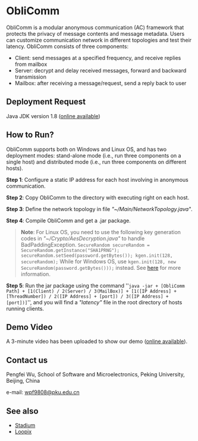 # ObliComm

ObliComm is a modular anonymous communication (AC) framework that protects the privacy of message contents and message metadata. Users can customize communication network in different topologies and test their latency. ObliComm consists of three components:

 - Client: send messages at a specified frequency, and receive replies from mailbox
 - Server: decrypt and delay received messages, forward and backward transmission
 - Mailbox: after receiving a message/request, send a reply back to user

## Deployment Request

Java JDK version 1.8 ([online available](https://www.oracle.com/technetwork/java/javase/downloads/jdk8-downloads-2133151.html))

## How to Run?

ObliComm supports both on Windows and Linux OS, and has two deployment modes: stand-alone mode (i.e., run three components on a single host) and distributed mode (i.e., run three components on different hosts).

**Step 1**: Configure a static IP address for each host involving in anonymous communication.

**Step 2**: Copy ObliComm to the directory with executing right on each host.

**Step 3**: Define the network topology in file *"~/Main/NetworkTopology.java"*.
 
**Step 4**: Compile ObliComm and get a .jar package.
> **Note**:  For Linux OS, you need to use the following key generation codes in *"~/Crypto/AesDecryption.java"* to handle BadPaddingException. 
> `SecureRandom secureRandom = SecureRandom.getInstance("SHA1PRNG"); secureRandom.setSeed(password.getBytes()); kgen.init(128, secureRandom);` While for Windows OS, use `kgen.init(128, new SecureRandom(password.getBytes()));` instead. See [here](https://stackoverflow.com/questions/8049872/given-final-block-not-properly-padded) for more information.

**Step 5**: Run the jar package using the command ''`java -jar + [ObliComm Path] + [1(Client) / 2(Server) / 3(MailBox)] + [1([IP Address] + [ThreadNumber]) / 2([IP Address] + [port]) / 3([IP Address] + [port])]`'', and you will find a *"latency"* file in the root directory of hosts running clients.

## Demo Video

A 3-minute video has been uploaded to show our demo ([online available](https://github.com/Markfee9808/ObliComm/blob/master/Demo%20Video.mp4)).

## Contact us

Pengfei Wu, School of Software and Microelectronics, Peking University, Beijing, China

e-mail: wpf9808@pku.edu.cn

## See also

 - [Stadium](https://github.com/nirvantyagi/stadium)
 - [Loopix](https://github.com/UCL-InfoSec/loopix)
 
